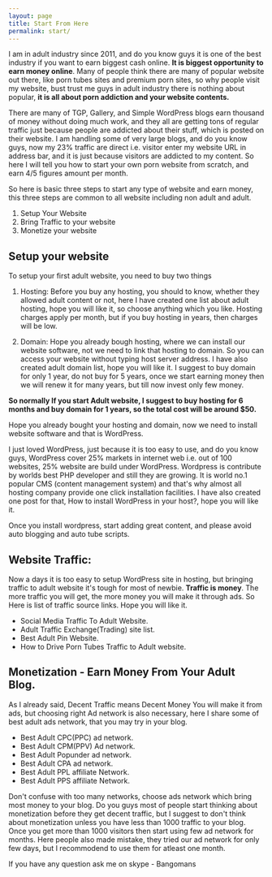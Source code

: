 ```yaml
---
layout: page
title: Start From Here
permalink: start/
---
```


I am in adult industry since 2011, and do you know guys it is one of the best industry if you want to earn biggest cash online. **It is biggest opportunity to earn money online**. Many of people think there are many of popular website out there, like porn tubes sites and premium porn sites, so why people visit my website, bust trust me guys in adult industry there is nothing about popular, **it is all about porn addiction and your website contents.**

There are many of TGP, Gallery, and Simple WordPress blogs earn thousand of money without doing much work, and they all are getting tons of regular traffic just because people are addicted about their stuff, which is posted on their website. I am handling some of very large blogs, and do you know guys, now my 23% traffic are direct i.e. visitor enter my website URL in address bar, and it is just because visitors are addicted to my content. So here I will tell you how to start your own porn website from scratch, and earn 4/5 figures amount per month.

So here is basic three steps to start any type of website and earn money, this three steps are common to all website including non adult and adult.

1. Setup Your Website
1. Bring Traffic to your website
1. Monetize your website

## Setup your website ##

To setup your first adult website, you need to buy two things 

1. Hosting: Before you buy any hosting, you should to know, whether they allowed adult content or not, here I have created one list about adult hosting, hope you will like it, so choose anything which you like. Hosting charges apply per month, but if you buy hosting in years, then charges will be low.

2. Domain: Hope you already bough hosting, where we can install our website software, not we need to link that hosting to domain. So you can access your website without typing host server address. I have also created adult domain list, hope you will like it. I suggest to buy domain for only 1 year, do not buy for 5 years, once we start earning money then we will renew it for many years, but till now invest only few money. 

**So normally If you start Adult website, I suggest to buy hosting for 6 months and buy domain for 1 years, so the total cost will be around $50.**

Hope you already bought your hosting and domain, now we need to install website software and that is WordPress.

I just loved WordPress, just because it is too easy to use, and do you know guys, WordPress cover 25% markets in internet web i.e. out of 100 websites, 25% website are build under WordPress. Wordpress is contribute by worlds best PHP developer and still they are growing. It is world no.1 popular CMS (content management system) and that's why almost all hosting company provide one click installation facilities. I have also created one post for that, How to install WordPress in your host?, hope you will like it.

Once you install wordpress, start adding great content, and please avoid auto blogging and auto tube scripts.

## Website Traffic: ##

Now a days it is too easy to setup WordPress site in hosting, but bringing traffic to adult website it's tough for most of newbie. **Traffic is money**. The more traffic you will get, the more money you will make it through ads. So Here is list of traffic source links. Hope you will like it.

- Social Media Traffic To Adult Website.
- Adult Traffic Exchange(Trading) site list.
- Best Adult Pin Website.
- How to Drive Porn Tubes Traffic to Adult website.


## Monetization - Earn Money From Your Adult Blog. ##
As I already said, Decent Traffic means Decent Money You will make it from ads, but choosing right Ad network is also necessary, here I share some of best adult ads network, that you may try in your blog.

- Best Adult CPC(PPC) ad network.
- Best Adult CPM(PPV) Ad network.
- Best Adult Popunder ad network.
- Best Adult CPA ad network.
- Best Adult PPL affiliate Network.
- Best Adult PPS affiliate Network.

Don't confuse with too many networks, choose ads network which bring most money to your blog. Do you guys most of people start thinking about monetization before they get decent traffic, but I suggest to don't think about monetization unless you have less than 1000 traffic to your blog. Once you get more than 1000 visitors then start using few ad network for months. Here people also made mistake, they tried our ad network for only few days, but I recommodend to use them for atleast one month. 


If you have any question ask me on skype - Bangomans





